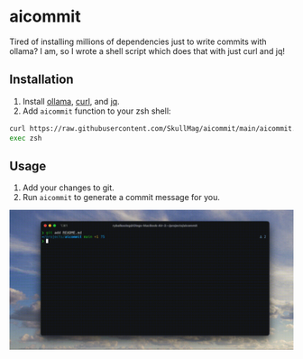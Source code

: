 # aicommit

Tired of installing millions of dependencies just to write commits with ollama? I am, so I wrote a shell script which does that with just curl and jq!

## Installation

1. Install [ollama](https://ollama.com/), [curl](https://curl.se/), and [jq](https://jqlang.github.io/jq/).
2. Add `aicommit` function to your zsh shell:

```sh
curl https://raw.githubusercontent.com/SkullMag/aicommit/main/aicommit.zsh >> ~/.zshrc
exec zsh
```

## Usage
1. Add your changes to git.
2. Run `aicommit` to generate a commit message for you.

![Preview](./preview.gif)
